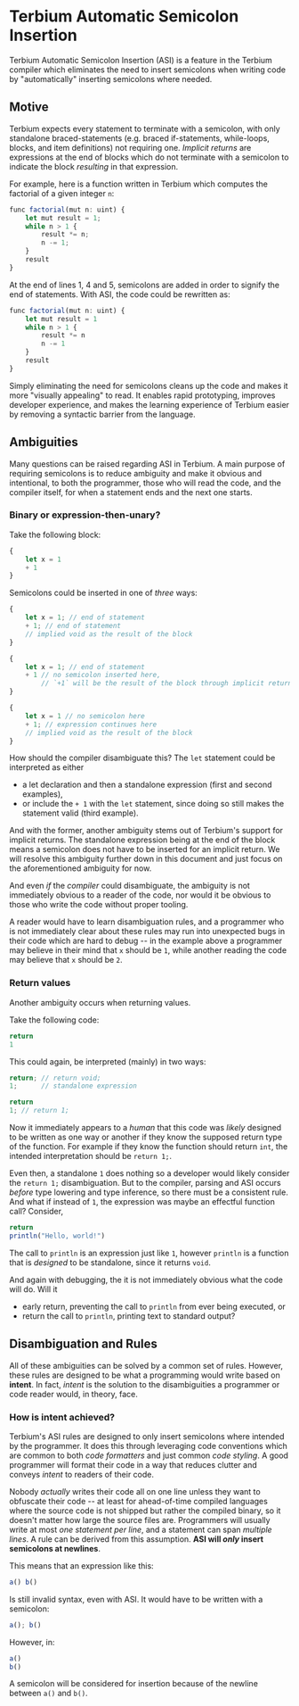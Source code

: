 # Terbium Automatic Semicolon Insertion
Terbium Automatic Semicolon Insertion (ASI) is a feature in the Terbium compiler which eliminates the need to insert semicolons when writing code by "automatically" inserting semicolons where needed.

## Motive
Terbium expects every statement to terminate with a semicolon, with only standalone braced-statements (e.g. braced if-statements, while-loops, blocks, and item definitions) not requiring one. *Implicit returns* are expressions at the end of blocks which do not terminate with a semicolon to indicate the block *resulting* in that expression.

For example, here is a function written in Terbium which computes the factorial of a given integer `n`:
```ts {1,4-5}
func factorial(mut n: uint) {
    let mut result = 1;
    while n > 1 {
        result *= n;
        n -= 1;
    }
    result
}
```

 At the end of lines 1, 4 and 5, semicolons are added in order to signify the end of statements. With ASI, the code could be rewritten as:
```ts {1,4-5}
func factorial(mut n: uint) {
    let mut result = 1
    while n > 1 {
        result *= n
        n -= 1
    }
    result
}
```

Simply eliminating the need for semicolons cleans up the code and makes it more "visually appealing" to read. It enables rapid prototyping, improves developer experience, and makes the learning experience of Terbium easier by removing a syntactic barrier from the language.

## Ambiguities
Many questions can be raised regarding ASI in Terbium. A main purpose of requiring semicolons is to reduce ambiguity and make it obvious and intentional, to both the programmer, those who will read the code, and the compiler itself, for when a statement ends and the next one starts.

### Binary or expression-then-unary?
Take the following block:
```ts
{
    let x = 1
    + 1
}
```
Semicolons could be inserted in one of *three* ways:
```ts
{
    let x = 1; // end of statement
    + 1; // end of statement
    // implied void as the result of the block
}
```
```ts
{
    let x = 1; // end of statement
    + 1 // no semicolon inserted here,
        // `+1` will be the result of the block through implicit return
}
```
```ts
{
    let x = 1 // no semicolon here
    + 1; // expression continues here
    // implied void as the result of the block
}
```
How should the compiler disambiguate this? The `let` statement could be interpreted as either 
- a let declaration and then a standalone expression (first and second examples),
- or include the `+ 1` with the `let` statement, since doing so still makes the statement valid (third example).

And with the former, another ambiguity stems out of Terbium's support for implicit returns. The standalone expression being at the end of the block means a semicolon does not have to be inserted for an implicit return. We will resolve this ambiguity further down in this document and just focus on the aforementioned ambiguity for now.

And even *if* the *compiler* could disambiguate, the ambiguity is not immediately obvious to a reader of the code, nor would it be obvious to those who write the code without proper tooling.

A reader would have to learn disambiguation rules, and a programmer who is not immediately clear about these rules may run into unexpected bugs in their code which are hard to debug -- in the example above a programmer may believe in their mind that `x` should be `1`, while another reading the code may believe that `x` should be `2`.

### Return values
Another ambiguity occurs when returning values. 

Take the following code:
```ts
return
1
```

This could again, be interpreted (mainly) in two ways:
```ts
return; // return void;
1;      // standalone expression
```
```ts
return
1; // return 1;
```

Now it immediately appears to a *human* that this code was *likely* designed to be written as one way or another if they know the supposed return type of the function. For example if they know the function should return `int`, the intended interpretation should be `return 1;`. 

Even then, a standalone `1` does nothing so a developer would likely consider the `return 1;` disambiguation.  But to the compiler, parsing and ASI occurs *before* type lowering and type inference, so there must be a consistent rule. And what if instead of `1`, the expression was maybe an effectful function call? Consider,
```ts
return
println("Hello, world!")
```
The call to `println` is an expression just like `1`, however `println` is a function that is *designed* to be standalone, since it returns `void`.

And again with debugging, the it is not immediately obvious what the code will do. Will it
- early return, preventing the call to `println` from ever being executed, or
- return the call to `println`, printing text to standard output?

## Disambiguation and Rules

All of these ambiguities can be solved by a common set of rules. However, these rules are designed to be what a programming would write based on **intent**. In fact, *intent* is the solution to the disambiguities a programmer or code reader would, in theory, face.

### How is intent achieved?

Terbium's ASI rules are designed to only insert semicolons where intended by the programmer. It does this through leveraging code conventions which are common to both *code formatters* and just common *code styling*. A good programmer will format their code in a way that reduces clutter and conveys *intent* to readers of their code.

Nobody *actually* writes their code all on one line unless they want to obfuscate their code -- at least for ahead-of-time compiled languages where the source code is not shipped but rather the compiled binary, so it doesn't matter how large the source files are. Programmers will usually write at most *one statement per line*, and a statement can span *multiple lines*. A rule can be derived from this assumption. **ASI will *only* insert semicolons at newlines**.

This means that an expression like this:
```ts
a() b()
```
Is still invalid syntax, even with ASI. It would have to be written with a semicolon:
```ts
a(); b()
```

However, in:
```ts
a()
b()
```
A semicolon will be considered for insertion because of the newline between `a()` and `b()`.

